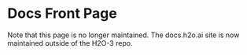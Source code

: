 # Docs Front Page

Note that this page is no longer maintained. The docs.h2o.ai site is now maintained outside of the H2O-3 repo.


